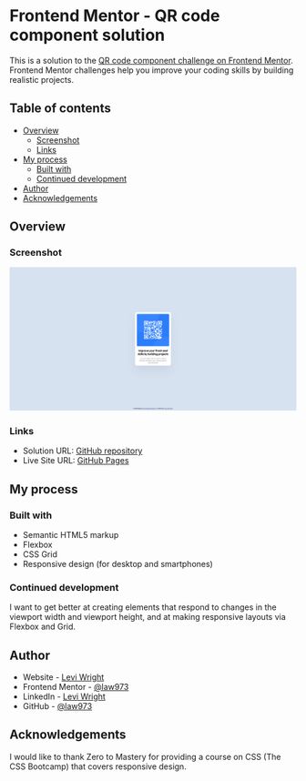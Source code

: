 # Frontend Mentor - QR code component solution

This is a solution to the [QR code component challenge on Frontend Mentor](https://www.frontendmentor.io/challenges/qr-code-component-iux_sIO_H). Frontend Mentor challenges help you improve your coding skills by building realistic projects. 

## Table of contents

- [Overview](#overview)
  - [Screenshot](#screenshot)
  - [Links](#links)
- [My process](#my-process)
  - [Built with](#built-with)
  - [Continued development](#continued-development)
- [Author](#author)
- [Acknowledgements](#acknowledgments)

## Overview

### Screenshot

![](./screenshot/screenshot.png)

### Links

- Solution URL: [GitHub repository](https://github.com/law973/qr-code-component)
- Live Site URL: [GitHub Pages](https://law973.github.io/qr-code-component/)

## My process

### Built with

- Semantic HTML5 markup
- Flexbox
- CSS Grid
- Responsive design (for desktop and smartphones)

### Continued development

I want to get better at creating elements that respond to changes in the viewport width and viewport height, and at making responsive 
layouts via Flexbox and Grid.

## Author

- Website - [Levi Wright](https://luxury-flan-09fd6a.netlify.app/)
- Frontend Mentor - [@law973](https://www.frontendmentor.io/profile/law973)
- LinkedIn - [Levi Wright](https://www.linkedin.com/in/levi-arthur-wright/)
- GitHub - [@law973](https://github.com/law973)

## Acknowledgements

I would like to thank Zero to Mastery for providing a course on CSS (The CSS Bootcamp) that covers responsive design.